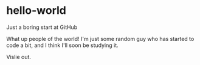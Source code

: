 # hello-world
Just a boring start at GitHub


What up people of the world! I'm just some random guy who has started to code a bit, and I think I'll soon be studying it.

Vislie out.
